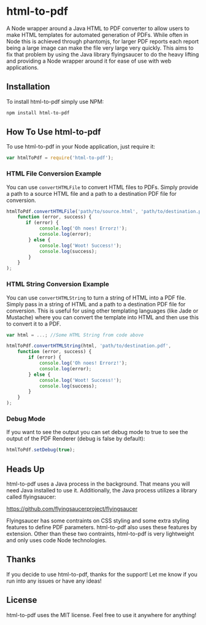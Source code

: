 html-to-pdf
===========

A Node wrapper around a Java HTML to PDF converter to allow users to make HTML templates for automated generation of PDFs. While often in Node this is achieved through phantomjs, for larger PDF reports each report being a large image can make the file very large very quickly. This aims to fix that problem by using the Java library flyingsaucer to do the heavy lifting and providing a Node wrapper around it for ease of use with web applications.

## Installation ##
To install html-to-pdf simply use NPM:
```sh
npm install html-to-pdf
```
## How To Use html-to-pdf ##
To use html-to-pdf in your Node application, just require it:
```js
var htmlToPdf = require('html-to-pdf');
```
### HTML File Conversion Example ###
You can use `convertHTMLFile` to convert HTML files to PDFs. Simply provide a path to a source HTML file and a path to a destination PDF file for conversion.
```js
htmlToPdf.convertHTMLFile('path/to/source.html', 'path/to/destination.pdf',
    function (error, success) {
       if (error) {
            console.log('Oh noes! Errorz!');
            console.log(error);
        } else {
            console.log('Woot! Success!');
            console.log(success);
        }
    }
);
```
### HTML String Conversion Example ###
You can use `convertHTMLString` to turn a string of HTML into a PDF file. Simply pass in a string of HTML and a path to a destination PDF file for conversion. This is useful for using other templating languages (like Jade or Mustache) where you can convert the template into HTML and then use this to convert it to a PDF.
```js
var html = ...; //Some HTML String from code above

htmlToPdf.convertHTMLString(html, 'path/to/destination.pdf', 
    function (error, success) {
        if (error) {
            console.log('Oh noes! Errorz!');
            console.log(error);
        } else {
            console.log('Woot! Success!');
            console.log(success);
        }
    }
);
```
### Debug Mode ###
If you want to see the output you can set debug mode to true to see the output of the PDF Renderer (debug is false by default):
```js
htmlToPdf.setDebug(true);
```

## Heads Up ##
html-to-pdf uses a Java process in the background. That means you will need Java installed to use it. Additionally, the Java process utilizes a library called flyingsaucer:

https://github.com/flyingsaucerproject/flyingsaucer

Flyingsaucer has some contraints on CSS styling and some extra styling features to define PDF parameters. html-to-pdf also uses these features by extension. Other than these two contraints, html-to-pdf is very lightweight and only uses code Node technologies.

## Thanks ##
If you decide to use html-to-pdf, thanks for the support! Let me know if you run into any issues or have any ideas!

## License ##
html-to-pdf uses the MIT license. Feel free to use it anywhere for anything!
